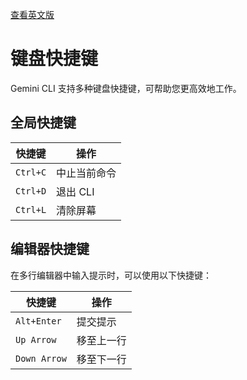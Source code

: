[查看英文版](https://github.com/google-gemini/gemini-cli/blob/main/docs/keyboard-shortcuts.md)

# 键盘快捷键

Gemini CLI 支持多种键盘快捷键，可帮助您更高效地工作。

## 全局快捷键

| 快捷键 | 操作 |
| --- | --- |
| `Ctrl+C` | 中止当前命令 |
| `Ctrl+D` | 退出 CLI |
| `Ctrl+L` | 清除屏幕 |

## 编辑器快捷键

在多行编辑器中输入提示时，可以使用以下快捷键：

| 快捷键 | 操作 |
| --- | --- |
| `Alt+Enter` | 提交提示 |
| `Up Arrow` | 移至上一行 |
| `Down Arrow` | 移至下一行 |